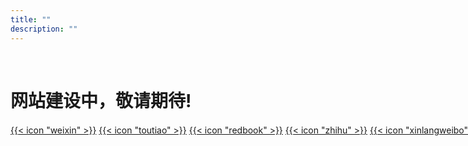 ```yaml
---
title: ""
description: ""
---
```



<br>

<h1>网站建设中，敬请期待!</h1>





<div style="margin-top:20px; white-space: nowrap;">
<a href="#" class="custom-icon-ohulab">{{< icon "weixin" >}}</a>
<a href="#" target="_blank" class="custom-icon-ohulab">{{< icon "toutiao" >}}</a>
<a href="#" target="_blank" class="custom-icon-ohulab">{{< icon "redbook" >}}</a>
<a href="#" target="_blank" class="custom-icon-ohulab">{{< icon "zhihu" >}}</a>
<a href="#" target="_blank" class="custom-icon-ohulab">{{< icon "xinlangweibo" >}}</a>
<a href="mailto:ohulab.org@ohulab.org" target="_blank" class="custom-icon-ohulab">{{< icon "email" >}}</a>
</div>
